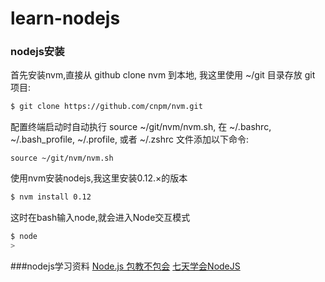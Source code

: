 # learn-nodejs
### nodejs安装
首先安装nvm,直接从 github clone nvm 到本地, 我这里使用 ~/git 目录存放 git 项目:
```bash
$ git clone https://github.com/cnpm/nvm.git
```
配置终端启动时自动执行 source ~/git/nvm/nvm.sh, 在 ~/.bashrc, ~/.bash_profile, ~/.profile, 或者 ~/.zshrc 文件添加以下命令:
```bash这里
source ~/git/nvm/nvm.sh
```
使用nvm安装nodejs,我这里安装0.12.×的版本
```bash
$ nvm install 0.12
```
这时在bash输入node,就会进入Node交互模式
```bash
$ node
>
```
###nodejs学习资料
[Node.js 包教不包会](https://github.com/alsotang/node-lessons)
[七天学会NodeJS](https://github.com/nqdeng/7-days-nodejs)
